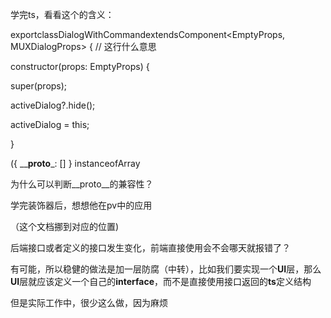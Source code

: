 学完ts，看看这个的含义：

exportclassDialogWithCommandextendsComponent<EmptyProps, MUXDialogProps> { // 这行什么意思

constructor(props: EmptyProps) {

super(props);

activeDialog?.hide();

activeDialog = this;

  }

({ \_\___proto___: [] } instanceofArray

 为什么可以判断__proto\_\_的兼容性？

学完装饰器后，想想他在pv中的应用





（这个文档挪到对应的位置)

后端接口或者定义的接口发生变化，前端直接使用会不会哪天就报错了？

有可能，所以稳健的做法是加一层防腐（中转），比如我们要实现一个**UI**层，那么**UI**层就应该定义一个自己的**interface**，而不是直接使用接口返回的**ts**定义结构

但是实际工作中，很少这么做，因为麻烦
